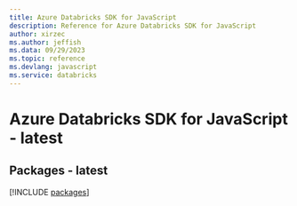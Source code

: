 ```yaml
---
title: Azure Databricks SDK for JavaScript
description: Reference for Azure Databricks SDK for JavaScript
author: xirzec
ms.author: jeffish
ms.data: 09/29/2023
ms.topic: reference
ms.devlang: javascript
ms.service: databricks
---
```

# Azure Databricks SDK for JavaScript - latest
## Packages - latest
[!INCLUDE [packages](databricks-index.md)]